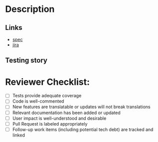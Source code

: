 # Description

<!--
  A summary of the change, including any relevant motivation and context.

  If relevant, include a description both of the existing behavior and of the new behavior.
-->

<!--
  Other aspects to consider. uncomment and add detail for any that seem necessary:
-->

<!-- ### Background -->
<!-- ### Privacy -->
<!-- ### Security -->
<!-- ### Caching -->
<!-- ### Testing -->
<!-- ### Deployment strategy -->
<!-- ### Future work -->

## Links

<!--
  Any relevant links to external resources; ie, specification documents, jira
  items, related PRs, honeybadger errors, etc
-->

- [spec]()
- [jira]()

## Testing story

<!--
  Does your change include appropriate tests?

  If so, please describe how the tests included in this PR are sufficient

  If not, please explain why this change does not need to be tested.
-->

# Reviewer Checklist:

- [ ] Tests provide adequate coverage
- [ ] Code is well-commented
- [ ] New features are translatable or updates will not break translations
- [ ] Relevant documentation has been added or updated
- [ ] User impact is well-understood and desirable
- [ ] Pull Request is labeled appropriately
- [ ] Follow-up work items (including potential tech debt) are tracked and linked

